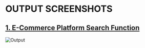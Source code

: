 # OUTPUT SCREENSHOTS
## [1. E-Commerce Platform Search Function](./E_commerce_Platform_Search_Function)
![Output](./E_commerce_Platform_Search_Function/output/output.png)